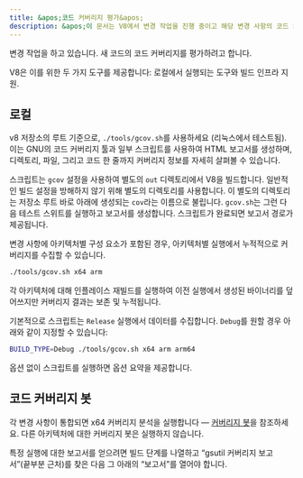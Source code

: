 ```yaml
---
title: &apos;코드 커버리지 평가&apos;
description: &apos;이 문서는 V8에서 변경 작업을 진행 중이고 해당 변경 사항의 코드 커버리지를 평가하고자 할 때 해야 할 일을 설명합니다.&apos;
---
```

변경 작업을 하고 있습니다. 새 코드의 코드 커버리지를 평가하려고 합니다.

V8은 이를 위한 두 가지 도구를 제공합니다: 로컬에서 실행되는 도구와 빌드 인프라 지원.

## 로컬

v8 저장소의 루트 기준으로, `./tools/gcov.sh`를 사용하세요 (리눅스에서 테스트됨). 이는 GNU의 코드 커버리지 툴과 일부 스크립트를 사용하여 HTML 보고서를 생성하며, 디렉토리, 파일, 그리고 코드 한 줄까지 커버리지 정보를 자세히 살펴볼 수 있습니다.

스크립트는 `gcov` 설정을 사용하여 별도의 `out` 디렉토리에서 V8을 빌드합니다. 일반적인 빌드 설정을 방해하지 않기 위해 별도의 디렉토리를 사용합니다. 이 별도의 디렉토리는 저장소 루트 바로 아래에 생성되는 `cov`라는 이름으로 불립니다. `gcov.sh`는 그런 다음 테스트 스위트를 실행하고 보고서를 생성합니다. 스크립트가 완료되면 보고서 경로가 제공됩니다.

변경 사항에 아키텍처별 구성 요소가 포함된 경우, 아키텍처별 실행에서 누적적으로 커버리지를 수집할 수 있습니다.

```bash
./tools/gcov.sh x64 arm
```

각 아키텍처에 대해 인플레이스 재빌드를 실행하여 이전 실행에서 생성된 바이너리를 덮어쓰지만 커버리지 결과는 보존 및 누적됩니다.

기본적으로 스크립트는 `Release` 실행에서 데이터를 수집합니다. `Debug`를 원할 경우 아래와 같이 지정할 수 있습니다:

```bash
BUILD_TYPE=Debug ./tools/gcov.sh x64 arm arm64
```

옵션 없이 스크립트를 실행하면 옵션 요약을 제공합니다.

## 코드 커버리지 봇

각 변경 사항이 통합되면 x64 커버리지 분석을 실행합니다 — [커버리지 봇](https://ci.chromium.org/p/v8/builders/luci.v8.ci/V8%20Linux64%20-%20gcov%20coverage)을 참조하세요. 다른 아키텍처에 대한 커버리지 봇은 실행하지 않습니다.

특정 실행에 대한 보고서를 얻으려면 빌드 단계를 나열하고 “gsutil 커버리지 보고서”(끝부분 근처)를 찾은 다음 그 아래의 “보고서”를 열어야 합니다.
